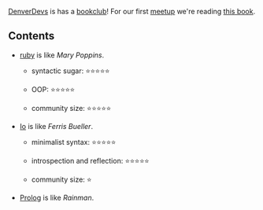 [DenverDevs] is has a [bookclub]! For our first [meetup] we're reading [this book].

[DenverDevs]: https://denverdevs.org/
[bookclub]: https://discourse.denverdevs.org/c/community/bookclub
[meetup]: https://www.meetup.com/Denver-Devs-Book-Club/events/238418753/
[this book]: https://pragprog.com/book/btlang/seven-languages-in-seven-weeks

## Contents

* [ruby](00_ruby) is like _Mary Poppins_.

    * syntactic sugar: ⭐️⭐️⭐️⭐️⭐️

    * OOP: ⭐️⭐️⭐️⭐️⭐️

    * community size: ⭐️⭐️⭐️⭐️⭐️

* [Io](01_io) is like _Ferris Bueller_.

    * minimalist syntax: ⭐️⭐️⭐️⭐️⭐️

    * introspection and reflection: ⭐️⭐️⭐️⭐️⭐️
    
    * community size: ⭐️

* [Prolog](02_prolog) is like _Rainman_.
